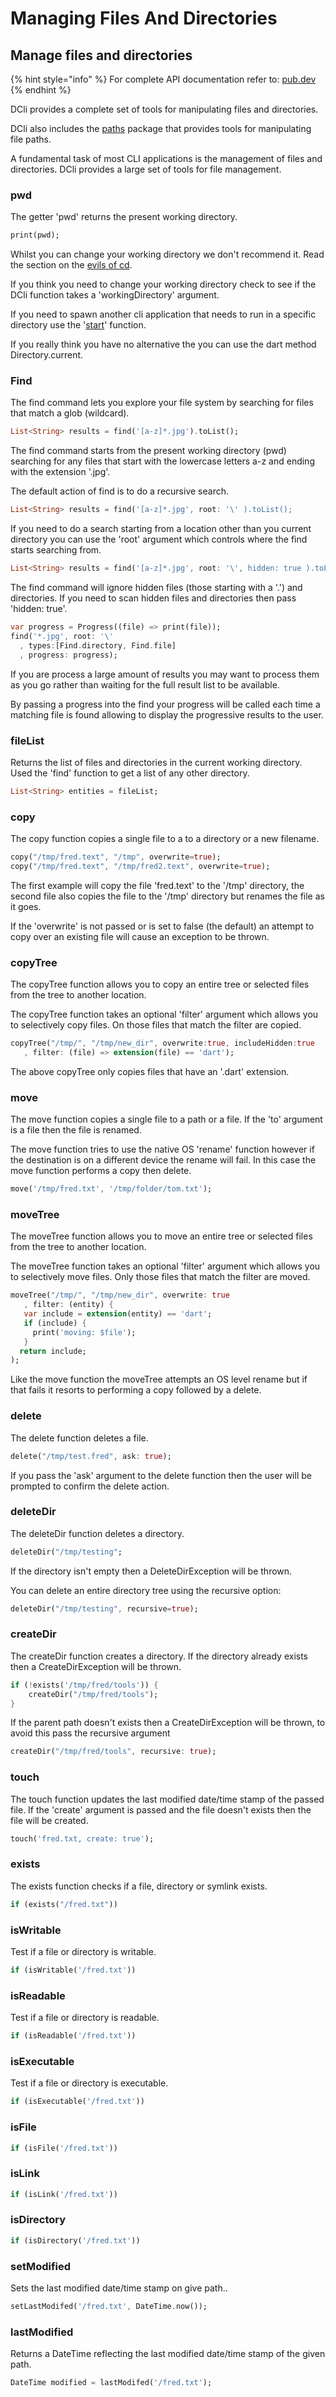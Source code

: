 # Managing Files And Directories

## Manage files and directories

{% hint style="info" %}
For complete API documentation refer to: [pub.dev](https://pub.dev/documentation/dcli/latest/dcli/dcli-library.html)
{% endhint %}

DCli provides a complete set of tools for manipulating files and directories.

DCli also includes the [paths](https://pub.dev/packages/path) package that provides tools for manipulating file paths.

A fundamental task of most CLI applications is the management of files and directories. DCli provides a large set of tools for file management.

### pwd

The getter 'pwd' returns the present working directory.

```dart
print(pwd);
```

Whilst you can change your working directory we don't recommend it. Read the section on the [evils of cd](the-evils-of-cd.md).

If you think you need to change your working directory check to see if the DCli function takes a 'workingDirectory' argument.

If you need to spawn another cli application that needs to run in a specific directory use the '[start](calling-apps.md#start)' function.

If you really think you have no alternative the you can use the dart method Directory.current.

### Find

The find command lets you explore your file system by searching for files that match a glob \(wildcard\).

```dart
List<String> results = find('[a-z]*.jpg').toList();
```

The find command starts from the present working directory \(pwd\) searching for any files that start with the lowercase letters a-z and ending with the extension '.jpg'.

The default action of find is to do a recursive search.

```dart
List<String> results = find('[a-z]*.jpg', root: '\' ).toList();
```

If you need to do a search starting from a location other than you current directory you can use the 'root' argument which controls where the find starts searching from.

```dart
List<String> results = find('[a-z]*.jpg', root: '\', hidden: true ).toList();
```

The find command will ignore hidden files \(those starting with a '.'\) and directories. If you need to scan hidden files and directories then pass 'hidden: true'.

```dart
var progress = Progress((file) => print(file));
find('*.jpg', root: '\'
  , types:[Find.directory, Find.file]
  , progress: progress);
```

If you are process a large amount of results you may want to process them as you go rather than waiting for the full result list to be available.

By passing a progress into the find your progress will be called each time a matching file is found allowing to display the progressive results to the user.

### fileList

Returns the list of files and directories in the current working directory. Used the 'find' function to get a list of any other directory.

```dart
List<String> entities = fileList;
```

### copy

The copy function copies a single file to a to a directory or a new filename.

```dart
copy("/tmp/fred.text", "/tmp", overwrite=true);
copy("/tmp/fred.text", "/tmp/fred2.text", overwrite=true);
```

The first example will copy the file 'fred.text' to the '/tmp' directory, the second file also copies the file to the '/tmp' directory but renames the file as it goes.

If the 'overwrite' is not passed or is set to false \(the default\) an attempt to copy over an existing file will cause an exception to be thrown.

### copyTree

The copyTree function allows you to copy an entire tree or selected files from the tree to another location.

The copyTree function takes an optional 'filter' argument which allows you to selectively copy files. On those files that match the filter are copied.

```dart
copyTree("/tmp/", "/tmp/new_dir", overwrite:true, includeHidden:true
   , filter: (file) => extension(file) == 'dart');
```

The above copyTree only copies files that have an '.dart' extension.

### move

The move function copies a single file to a path or a file. If the 'to' argument is a file then the file is renamed.

The move function tries to use the native OS 'rename' function however if the destination is on a different device the rename will fail. In this case the move function performs a copy then delete.

```dart
move('/tmp/fred.txt', '/tmp/folder/tom.txt');
```

### moveTree

The moveTree function allows you to move an entire tree or selected files from the tree to another location.

The moveTree function takes an optional 'filter' argument which allows you to selectively move files. Only those files that match the filter are moved.

```dart
moveTree("/tmp/", "/tmp/new_dir", overwrite: true
   , filter: (entity) {
   var include = extension(entity) == 'dart';
   if (include) {
     print('moving: $file');
   }
  return include;
);
```

Like the move function the moveTree attempts an OS level rename but if that fails it resorts to performing a copy followed by a delete.

### delete

The delete function deletes a file.

```dart
delete("/tmp/test.fred", ask: true);
```

If you pass the 'ask' argument to the delete function then the user will be prompted to confirm the delete action.

### deleteDir

The deleteDir function deletes a directory.

```dart
deleteDir("/tmp/testing";
```

If the directory isn't empty then a DeleteDirException will be thrown.

You can delete an entire directory tree using the recursive option:

```dart
deleteDir("/tmp/testing", recursive=true);
```

### createDir

The createDir function creates a directory. If the directory already exists then a CreateDirException will be thrown.

```dart
if (!exists('/tmp/fred/tools')) {
    createDir("/tmp/fred/tools");
}
```

If the parent path doesn't exists then a CreateDirException will be thrown, to avoid this pass the recursive argument

```dart
createDir("/tmp/fred/tools", recursive: true);
```

### touch

The touch function updates the last modified date/time stamp of the passed file. If the 'create' argument is passed and the file doesn't exists then the file will be created.

```dart
touch('fred.txt, create: true');
```

### exists

The exists function checks if a file, directory or symlink exists.

```dart
if (exists("/fred.txt"))
```

### isWritable

Test if a file or directory is writable.

```dart
if (isWritable('/fred.txt'))
```

### isReadable

Test if a file or directory is readable.

```dart
if (isReadable('/fred.txt'))
```

### isExecutable

Test if a file or directory is executable.

```dart
if (isExecutable('/fred.txt'))
```

### isFile

```dart
if (isFile('/fred.txt'))
```

### isLink

```dart
if (isLink('/fred.txt'))
```

### isDirectory

```dart
if (isDirectory('/fred.txt'))
```

### setModified

Sets the last modified date/time stamp on give path..

```dart
setLastModifed('/fred.txt', DateTime.now());
```

### lastModified

Returns a DateTime reflecting the last modified date/time stamp of the given path.

```dart
DateTime modified = lastModifed('/fred.txt');
```


